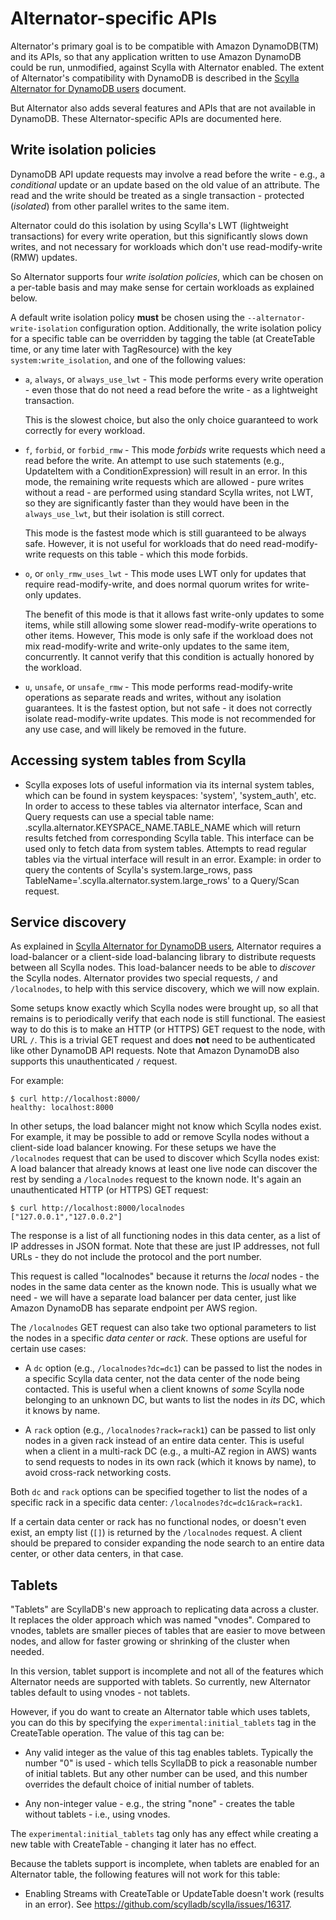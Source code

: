 # Alternator-specific APIs

Alternator's primary goal is to be compatible with Amazon DynamoDB(TM)
and its APIs, so that any application written to use Amazon DynamoDB could
be run, unmodified, against Scylla with Alternator enabled. The extent of
Alternator's compatibility with DynamoDB is described in the
[Scylla Alternator for DynamoDB users](compatibility.md) document.

But Alternator also adds several features and APIs that are not available in
DynamoDB. These Alternator-specific APIs are documented here.

## Write isolation policies
DynamoDB API update requests may involve a read before the write - e.g., a
_conditional_ update or an update based on the old value of an attribute.
The read and the write should be treated as a single transaction - protected
(_isolated_) from other parallel writes to the same item.

Alternator could do this isolation by using Scylla's LWT (lightweight
transactions) for every write operation, but this significantly slows
down writes, and not necessary for workloads which don't use read-modify-write
(RMW) updates.

So Alternator supports four _write isolation policies_, which can be chosen
on a per-table basis and may make sense for certain workloads as explained
below.

A default write isolation policy **must** be chosen using the
`--alternator-write-isolation` configuration option. Additionally, the write
isolation policy for a specific table can be overridden by tagging the table
(at CreateTable time, or any time later with TagResource) with the key
`system:write_isolation`, and one of the following values:

  * `a`, `always`, or `always_use_lwt` - This mode performs every write
    operation - even those that do not need a read before the write - as a
    lightweight transaction.

    This is the slowest choice, but also the only choice guaranteed to work
    correctly for every workload.

  * `f`, `forbid`, or `forbid_rmw` - This mode _forbids_ write requests
    which need a read before the write. An attempt to use such statements
    (e.g.,  UpdateItem with a ConditionExpression) will result in an error.
    In this mode, the remaining write requests which are allowed - pure writes
    without a read - are performed using standard Scylla writes, not LWT,
    so they are significantly faster than they would have been in the
    `always_use_lwt`, but their isolation is still correct.

    This mode is the fastest mode which is still guaranteed to be always
    safe. However, it is not useful for workloads that do need read-modify-
    write requests on this table - which this mode forbids.

  * `o`, or `only_rmw_uses_lwt` - This mode uses LWT only for updates that
    require read-modify-write, and does normal quorum writes for write-only
    updates.

    The benefit of this mode is that it allows fast write-only updates to some
    items, while still allowing some slower read-modify-write operations to
    other items. However, This mode is only safe if the workload does not mix
    read-modify-write and write-only updates to the same item, concurrently.
    It cannot verify that this condition is actually honored by the workload.

  * `u`, `unsafe`, or `unsafe_rmw` - This mode performs read-modify-write
    operations as separate reads and writes, without any isolation guarantees.
    It is the fastest option, but not safe - it does not correctly isolate
    read-modify-write updates. This mode is not recommended for any use case,
    and will likely be removed in the future.

## Accessing system tables from Scylla
 * Scylla exposes lots of useful information via its internal system tables,
   which can be found in system keyspaces: 'system', 'system\_auth', etc.
   In order to access to these tables via alternator interface,
   Scan and Query requests can use a special table name:
   .scylla.alternator.KEYSPACE\_NAME.TABLE\_NAME
   which will return results fetched from corresponding Scylla table.
   This interface can be used only to fetch data from system tables.
   Attempts to read regular tables via the virtual interface will result
   in an error.
   Example: in order to query the contents of Scylla's system.large_rows,
   pass TableName='.scylla.alternator.system.large_rows' to a Query/Scan request.

## Service discovery
As explained in [Scylla Alternator for DynamoDB users](compatibility.md),
Alternator requires a load-balancer or a client-side load-balancing library
to distribute requests between all Scylla nodes. This load-balancer needs
to be able to _discover_ the Scylla nodes. Alternator provides two special
requests, `/` and `/localnodes`, to help with this service discovery, which
we will now explain.

Some setups know exactly which Scylla nodes were brought up, so all that
remains is to periodically verify that each node is still functional. The
easiest way to do this is to make an HTTP (or HTTPS) GET request to the node,
with URL `/`. This is a trivial GET request and does **not** need to be
authenticated like other DynamoDB API requests. Note that Amazon DynamoDB
also supports this unauthenticated `/` request.

For example:
```
$ curl http://localhost:8000/
healthy: localhost:8000
```

In other setups, the load balancer might not know which Scylla nodes exist.
For example, it may be possible to add or remove Scylla nodes without a
client-side load balancer knowing. For these setups we have the `/localnodes`
request that can be used to discover which Scylla nodes exist: A load balancer
that already knows at least one live node can discover the rest by sending
a `/localnodes` request to the known node. It's again an unauthenticated
HTTP (or HTTPS) GET request:

```
$ curl http://localhost:8000/localnodes
["127.0.0.1","127.0.0.2"]
```

The response is a list of all functioning nodes in this data center, as a
list of IP addresses in JSON format. Note that these are just IP addresses,
not full URLs - they do not include the protocol and the port number.

This request is called "localnodes" because it returns the _local_ nodes -
the nodes in the same data center as the known node. This is usually what
we need - we will have a separate load balancer per data center, just like
Amazon DynamoDB has separate endpoint per AWS region.

The `/localnodes` GET request can also take two optional parameters to
list the nodes in a specific _data center_ or _rack_. These options are
useful for certain use cases:

* A `dc` option (e.g., `/localnodes?dc=dc1`) can be passed to list the
  nodes in a specific Scylla data center, not the data center of the node
  being contacted. This is useful when a client knowns of _some_ Scylla
  node belonging to an unknown DC, but wants to list the nodes in _its_
  DC, which it knows by name.

* A `rack` option (e.g., `/localnodes?rack=rack1`) can be passed to list
  only nodes in a given rack instead of an entire data center. This is useful
  when a client in a multi-rack DC (e.g., a multi-AZ region in AWS) wants to
  send requests to nodes in its own rack (which it knows by name), to avoid
  cross-rack networking costs.

Both `dc` and `rack` options can be specified together to list the nodes
of a specific rack in a specific data center: `/localnodes?dc=dc1&rack=rack1`.

If a certain data center or rack has no functional nodes, or doesn't even
exist, an empty list (`[]`) is returned by the `/localnodes` request.
A client should be prepared to consider expanding the node search to an
entire data center, or other data centers, in that case.

## Tablets
"Tablets" are ScyllaDB's new approach to replicating data across a cluster.
It replaces the older approach which was named "vnodes". Compared to vnodes,
tablets are smaller pieces of tables that are easier to move between nodes,
and allow for faster growing or shrinking of the cluster when needed.

In this version, tablet support is incomplete and not all of the features
which Alternator needs are supported with tablets. So currently, new
Alternator tables default to using vnodes - not tablets.

However, if you do want to create an Alternator table which uses tablets,
you can do this by specifying the `experimental:initial_tablets` tag in
the CreateTable operation. The value of this tag can be:

* Any valid integer as the value of this tag enables tablets.
  Typically the number "0" is used - which tells ScyllaDB to pick a reasonable
  number of initial tablets. But any other number can be used, and this
  number overrides the default choice of initial number of tablets.

* Any non-integer value - e.g., the string "none" - creates the table
  without tablets - i.e., using vnodes.

The `experimental:initial_tablets` tag only has any effect while creating
a new table with CreateTable - changing it later has no effect.

Because the tablets support is incomplete, when tablets are enabled for an
Alternator table, the following features will not work for this table:

* Enabling Streams with CreateTable or UpdateTable doesn't work
  (results in an error).
  See <https://github.com/scylladb/scylla/issues/16317>.
